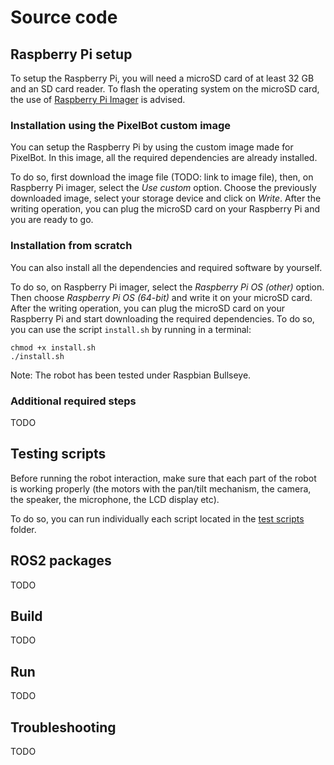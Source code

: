 # Source code

## Raspberry Pi setup

To setup the Raspberry Pi, you will need a microSD card of at least 32 GB and an SD card reader. To flash the operating system on the microSD card, the use of [Raspberry Pi Imager](https://www.raspberrypi.com/software/) is advised.

### Installation using the PixelBot custom image

You can setup the Raspberry Pi by using the custom image made for PixelBot. In this image, all the required dependencies are already installed.

To do so, first download the image file (TODO: link to image file), then, on Raspberry Pi imager, select the *Use custom* option. Choose the previously downloaded image, select your storage device and click on *Write*. After the writing operation, you can plug the microSD card on your Raspberry Pi and you are ready to go.

### Installation from scratch

You can also install all the dependencies and required software by yourself.

To do so, on Raspberry Pi imager, select the *Raspberry Pi OS (other)* option. Then choose *Raspberry Pi OS (64-bit)* and write it on your microSD card. After the writing operation, you can plug the microSD card on your Raspberry Pi and start downloading the required dependencies. To do so, you can use the script `install.sh` by running in a terminal:

```
chmod +x install.sh
./install.sh
```

Note: The robot has been tested under Raspbian Bullseye. 

### Additional required steps

TODO

## Testing scripts

Before running the robot interaction, make sure that each part of the robot is working properly (the motors with the pan/tilt mechanism, the camera, the speaker, the microphone, the LCD display etc).

To do so, you can run individually each script located in the [test scripts](https://github.com/RomainMaure/PixelBot/tree/main/src/test_scripts) folder.

## ROS2 packages

TODO

## Build

TODO

## Run

TODO

## Troubleshooting

TODO
